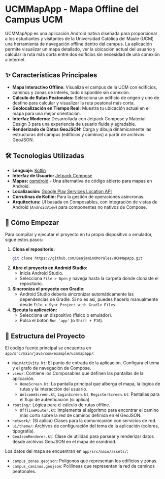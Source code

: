 # UCMMapApp - Mapa Offline del Campus UCM

UCMMapApp es una aplicación Android nativa diseñada para proporcionar a los estudiantes y visitantes de la Universidad Católica del Maule (UCM) una herramienta de navegación offline dentro del campus. La aplicación permite visualizar un mapa detallado, ver la ubicación actual del usuario y calcular la ruta más corta entre dos edificios sin necesidad de una conexión a internet.

## ✨ Características Principales

- **Mapa Interactivo Offline:** Visualiza el campus de la UCM con edificios, caminos y zonas de interés, todo disponible sin conexión.
- **Cálculo de Rutas Peatonales:** Selecciona un edificio de origen y uno de destino para calcular y visualizar la ruta peatonal más corta.
- **Geolocalización en Tiempo Real:** Muestra tu ubicación actual en el mapa para una mejor orientación.
- **Interfaz Moderna:** Desarrollada con Jetpack Compose y Material Design 3 para una experiencia de usuario fluida y agradable.
- **Renderizado de Datos GeoJSON:** Carga y dibuja dinámicamente las estructuras del campus (edificios y caminos) a partir de archivos GeoJSON.

## 🛠️ Tecnologías Utilizadas

- **Lenguaje:** [Kotlin](https://kotlinlang.org/)
- **Interfaz de Usuario:** [Jetpack Compose](https://developer.android.com/jetpack/compose)
- **Mapas:** [osmdroid](https://github.com/osmdroid/osmdroid) - Una alternativa de código abierto para mapas en Android.
- **Localización:** [Google Play Services Location API](https://developers.google.com/android/reference/com/google/android/gms/location/package-summary)
- **Corrutinas de Kotlin:** Para la gestión de operaciones asíncronas.
- **Arquitectura:** UI basada en Composables, con integración de vistas de Android (`AndroidView`) para componentes no nativos de Compose.

## 🚀 Cómo Empezar

Para compilar y ejecutar el proyecto en tu propio dispositivo o emulador, sigue estos pasos:

1.  **Clona el repositorio:**
    ```bash
    git clone https://github.com/Benjamin0Morales/UCMMapApp.git
    ```
2.  **Abre el proyecto en Android Studio:**
    -   Inicia Android Studio.
    -   Selecciona `File > Open` y navega hasta la carpeta donde clonaste el repositorio.
3.  **Sincroniza el proyecto con Gradle:**
    -   Android Studio debería sincronizar automáticamente las dependencias de Gradle. Si no es así, puedes hacerlo manualmente desde `File > Sync Project with Gradle Files`.
4.  **Ejecuta la aplicación:**
    -   Selecciona un dispositivo (físico o emulador).
    -   Pulsa el botón `Run 'app'` (o `Shift + F10`).

## 📂 Estructura del Proyecto

El código fuente principal se encuentra en `app/src/main/java/com/example/ucmmapapp/`:

-   `MainActivity.kt`: El punto de entrada de la aplicación. Configura el tema y el grafo de navegación de Compose.
-   `view/`: Contiene los Composables que definen las pantallas de la aplicación.
    -   `HomeScreen.kt`: La pantalla principal que alberga el mapa, la lógica de rutas y la interacción del usuario.
    -   `WelcomeScreen.kt`, `LoginScreen.kt`, `RegisterScreen.kt`: Pantallas para el flujo de autenticación (si aplica).
-   `routing/`: Lógica para el cálculo de rutas offline.
    -   `OfflineRouter.kt`: Implementa el algoritmo para encontrar el camino más corto sobre la red de caminos definida en el GeoJSON.
-   `network/`: (Si aplica) Clases para la comunicación con servicios de red.
-   `ui/theme/`: Archivos de configuración del tema de la aplicación (colores, tipografía).
-   `GeoJsonRenderer.kt`: Clase de utilidad para parsear y renderizar datos desde archivos GeoJSON en el mapa de osmdroid.

Los datos del mapa se encuentran en `app/src/main/assets/`:
-   `campus_zonas.geojson`: Polígonos que representan los edificios y zonas.
-   `campus_caminos.geojson`: Polilíneas que representan la red de caminos peatonales.